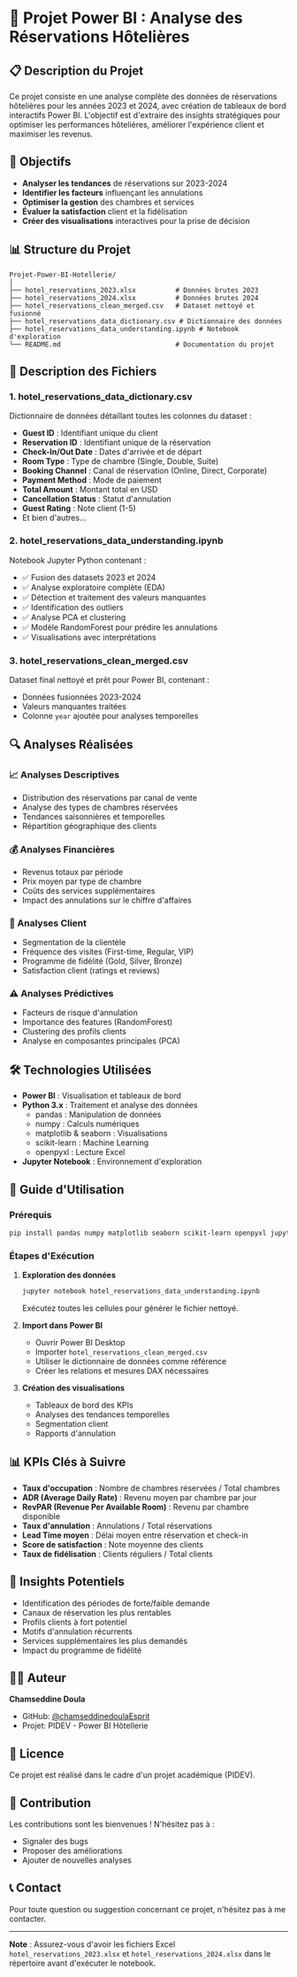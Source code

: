 # 🏨 Projet Power BI : Analyse des Réservations Hôtelières

## 📋 Description du Projet

Ce projet consiste en une analyse complète des données de réservations hôtelières pour les années 2023 et 2024, avec création de tableaux de bord interactifs Power BI. L'objectif est d'extraire des insights stratégiques pour optimiser les performances hôtelières, améliorer l'expérience client et maximiser les revenus.

## 🎯 Objectifs

- **Analyser les tendances** de réservations sur 2023-2024
- **Identifier les facteurs** influençant les annulations
- **Optimiser la gestion** des chambres et services
- **Évaluer la satisfaction** client et la fidélisation
- **Créer des visualisations** interactives pour la prise de décision

## 📊 Structure du Projet

```
Projet-Power-BI-Hotellerie/
│
├── hotel_reservations_2023.xlsx          # Données brutes 2023
├── hotel_reservations_2024.xlsx          # Données brutes 2024
├── hotel_reservations_clean_merged.csv   # Dataset nettoyé et fusionné
├── hotel_reservations_data_dictionary.csv # Dictionnaire des données
├── hotel_reservations_data_understanding.ipynb # Notebook d'exploration
└── README.md                             # Documentation du projet
```

## 📁 Description des Fichiers

### 1. **hotel_reservations_data_dictionary.csv**
Dictionnaire de données détaillant toutes les colonnes du dataset :
- **Guest ID** : Identifiant unique du client
- **Reservation ID** : Identifiant unique de la réservation
- **Check-In/Out Date** : Dates d'arrivée et de départ
- **Room Type** : Type de chambre (Single, Double, Suite)
- **Booking Channel** : Canal de réservation (Online, Direct, Corporate)
- **Payment Method** : Mode de paiement
- **Total Amount** : Montant total en USD
- **Cancellation Status** : Statut d'annulation
- **Guest Rating** : Note client (1-5)
- Et bien d'autres...

### 2. **hotel_reservations_data_understanding.ipynb**
Notebook Jupyter Python contenant :
- ✅ Fusion des datasets 2023 et 2024
- ✅ Analyse exploratoire complète (EDA)
- ✅ Détection et traitement des valeurs manquantes
- ✅ Identification des outliers
- ✅ Analyse PCA et clustering
- ✅ Modèle RandomForest pour prédire les annulations
- ✅ Visualisations avec interprétations

### 3. **hotel_reservations_clean_merged.csv**
Dataset final nettoyé et prêt pour Power BI, contenant :
- Données fusionnées 2023-2024
- Valeurs manquantes traitées
- Colonne `year` ajoutée pour analyses temporelles

## 🔍 Analyses Réalisées

### 📈 Analyses Descriptives
- Distribution des réservations par canal de vente
- Analyse des types de chambres réservées
- Tendances saisonnières et temporelles
- Répartition géographique des clients

### 💰 Analyses Financières
- Revenus totaux par période
- Prix moyen par type de chambre
- Coûts des services supplémentaires
- Impact des annulations sur le chiffre d'affaires

### 👥 Analyses Client
- Segmentation de la clientèle
- Fréquence des visites (First-time, Regular, VIP)
- Programme de fidélité (Gold, Silver, Bronze)
- Satisfaction client (ratings et reviews)

### ⚠️ Analyses Prédictives
- Facteurs de risque d'annulation
- Importance des features (RandomForest)
- Clustering des profils clients
- Analyse en composantes principales (PCA)

## 🛠️ Technologies Utilisées

- **Power BI** : Visualisation et tableaux de bord
- **Python 3.x** : Traitement et analyse des données
  - pandas : Manipulation de données
  - numpy : Calculs numériques
  - matplotlib & seaborn : Visualisations
  - scikit-learn : Machine Learning
  - openpyxl : Lecture Excel
- **Jupyter Notebook** : Environnement d'exploration

## 🚀 Guide d'Utilisation

### Prérequis
```bash
pip install pandas numpy matplotlib seaborn scikit-learn openpyxl jupyter
```

### Étapes d'Exécution

1. **Exploration des données**
   ```bash
   jupyter notebook hotel_reservations_data_understanding.ipynb
   ```
   Exécutez toutes les cellules pour générer le fichier nettoyé.

2. **Import dans Power BI**
   - Ouvrir Power BI Desktop
   - Importer `hotel_reservations_clean_merged.csv`
   - Utiliser le dictionnaire de données comme référence
   - Créer les relations et mesures DAX nécessaires

3. **Création des visualisations**
   - Tableaux de bord des KPIs
   - Analyses des tendances temporelles
   - Segmentation client
   - Rapports d'annulation

## 📊 KPIs Clés à Suivre

- **Taux d'occupation** : Nombre de chambres réservées / Total chambres
- **ADR (Average Daily Rate)** : Revenu moyen par chambre par jour
- **RevPAR (Revenue Per Available Room)** : Revenu par chambre disponible
- **Taux d'annulation** : Annulations / Total réservations
- **Lead Time moyen** : Délai moyen entre réservation et check-in
- **Score de satisfaction** : Note moyenne des clients
- **Taux de fidélisation** : Clients réguliers / Total clients

## 📌 Insights Potentiels

- Identification des périodes de forte/faible demande
- Canaux de réservation les plus rentables
- Profils clients à fort potentiel
- Motifs d'annulation récurrents
- Services supplémentaires les plus demandés
- Impact du programme de fidélité

## 👨‍💻 Auteur

**Chamseddine Doula**
- GitHub: [@chamseddinedoulaEsprit](https://github.com/chamseddinedoulaEsprit)
- Projet: PIDEV - Power BI Hôtellerie

## 📝 Licence

Ce projet est réalisé dans le cadre d'un projet académique (PIDEV).

## 🤝 Contribution

Les contributions sont les bienvenues ! N'hésitez pas à :
- Signaler des bugs
- Proposer des améliorations
- Ajouter de nouvelles analyses

## 📞 Contact

Pour toute question ou suggestion concernant ce projet, n'hésitez pas à me contacter.

---

**Note** : Assurez-vous d'avoir les fichiers Excel `hotel_reservations_2023.xlsx` et `hotel_reservations_2024.xlsx` dans le répertoire avant d'exécuter le notebook.
